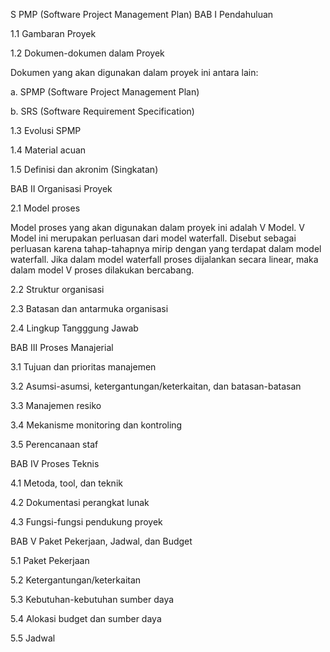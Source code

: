 S
PMP (Software Project Management Plan)
BAB I Pendahuluan

1.1 Gambaran Proyek

1.2 Dokumen-dokumen dalam Proyek

Dokumen yang akan digunakan dalam proyek ini antara lain:

a. SPMP (Software Project Management Plan)

b. SRS (Software Requirement Specification)

1.3 Evolusi SPMP

1.4 Material acuan

1.5 Definisi dan akronim (Singkatan)

BAB II Organisasi Proyek

2.1 Model proses

Model proses yang akan digunakan dalam proyek ini adalah V Model. V Model ini merupakan perluasan dari model waterfall. Disebut sebagai perluasan karena tahap-tahapnya mirip dengan yang terdapat dalam model waterfall. Jika dalam model waterfall proses dijalankan secara linear, maka dalam model V proses dilakukan bercabang.

2.2 Struktur organisasi

2.3 Batasan dan antarmuka organisasi

2.4 Lingkup Tangggung Jawab

BAB III Proses Manajerial

3.1 Tujuan dan prioritas manajemen

3.2 Asumsi-asumsi, ketergantungan/keterkaitan, dan batasan-batasan

3.3 Manajemen resiko

3.4 Mekanisme monitoring dan kontroling

3.5 Perencanaan staf

BAB IV Proses Teknis

4.1 Metoda, tool, dan teknik

4.2 Dokumentasi perangkat lunak

4.3 Fungsi-fungsi pendukung proyek

BAB V Paket Pekerjaan, Jadwal, dan Budget

5.1 Paket Pekerjaan

5.2 Ketergantungan/keterkaitan

5.3 Kebutuhan-kebutuhan sumber daya

5.4 Alokasi budget dan sumber daya

5.5 Jadwal